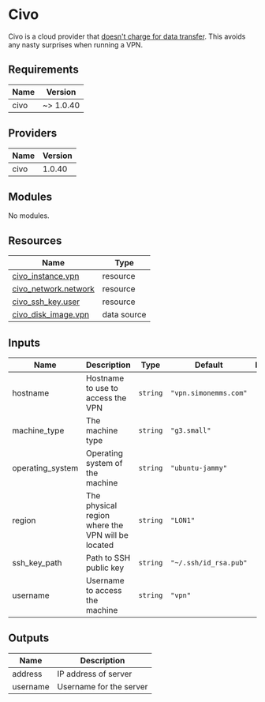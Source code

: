 # Civo

Civo is a cloud provider that [doesn't charge for data transfer](https://www.civo.com/pricing).
This avoids any nasty surprises when running a VPN.

<!-- BEGIN_TF_DOCS -->
## Requirements

| Name | Version |
|------|---------|
| civo | ~> 1.0.40 |

## Providers

| Name | Version |
|------|---------|
| civo | 1.0.40 |

## Modules

No modules.

## Resources

| Name | Type |
|------|------|
| [civo_instance.vpn](https://registry.terraform.io/providers/civo/civo/latest/docs/resources/instance) | resource |
| [civo_network.network](https://registry.terraform.io/providers/civo/civo/latest/docs/resources/network) | resource |
| [civo_ssh_key.user](https://registry.terraform.io/providers/civo/civo/latest/docs/resources/ssh_key) | resource |
| [civo_disk_image.vpn](https://registry.terraform.io/providers/civo/civo/latest/docs/data-sources/disk_image) | data source |

## Inputs

| Name | Description | Type | Default | Required |
|------|-------------|------|---------|:--------:|
| hostname | Hostname to use to access the VPN | `string` | `"vpn.simonemms.com"` | no |
| machine\_type | The machine type | `string` | `"g3.small"` | no |
| operating\_system | Operating system of the machine | `string` | `"ubuntu-jammy"` | no |
| region | The physical region where the VPN will be located | `string` | `"LON1"` | no |
| ssh\_key\_path | Path to SSH public key | `string` | `"~/.ssh/id_rsa.pub"` | no |
| username | Username to access the machine | `string` | `"vpn"` | no |

## Outputs

| Name | Description |
|------|-------------|
| address | IP address of server |
| username | Username for the server |
<!-- END_TF_DOCS -->
